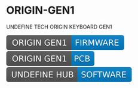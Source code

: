 # ORIGIN-GEN1
 UNDEFINE TECH ORIGIN KEYBOARD GEN1

[![ORIGIN GEN1 FIRMWARE](./README.assets/FirmwareLabel.svg)](https://github.com/Challenger-0/ORIGIN-GEN1-KeyboardFirmware) 
[![ORIGIN GEN1 PCB](./README.assets/PCBLabel.svg)](https://github.com/Challenger-0/ORIGIN-GEN1-PCB)
[![UNDEFINE HUB](./README.assets/SoftwareLabel.svg)](https://github.com/Challenger-0/ORIGIN-GEN1-KeyboardFirmware)

